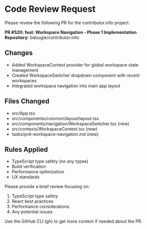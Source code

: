 # Code Review Request

Please review the following PR for the contributor.info project:

**PR #520: feat: Workspace Navigation - Phase 1 Implementation**
**Repository:** bdougie/contributor.info

## Changes
- Added WorkspaceContext provider for global workspace state management
- Created WorkspaceSwitcher dropdown component with recent workspaces
- Integrated workspace navigation into main app layout

## Files Changed
- src/App.tsx
- src/components/common/layout/layout.tsx
- src/components/navigation/WorkspaceSwitcher.tsx (new)
- src/contexts/WorkspaceContext.tsx (new)
- tasks/prd-workspace-navigation.md (new)

## Rules Applied
- TypeScript type safety (no any types)
- Build verification
- Performance optimization
- UX standards

Please provide a brief review focusing on:
1. TypeScript type safety
2. React best practices
3. Performance considerations
4. Any potential issues

Use the GitHub CLI (gh) to get more context if needed about the PR.